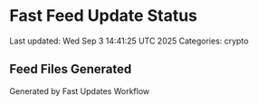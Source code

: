 # Fast Feed Update Status
Last updated: Wed Sep  3 14:41:25 UTC 2025
Categories: crypto

## Feed Files Generated

Generated by Fast Updates Workflow

